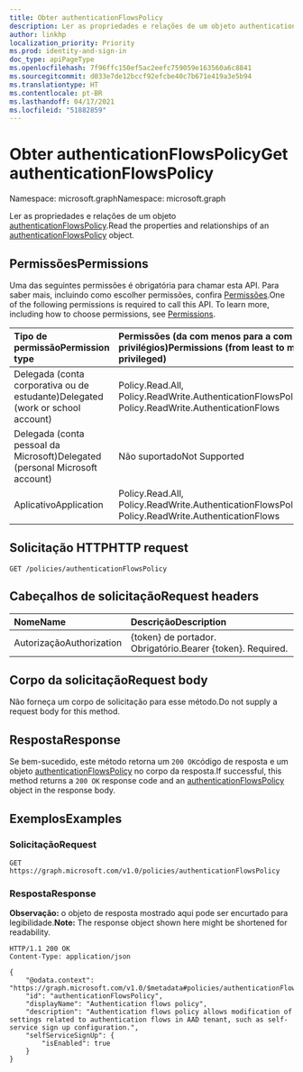 ```yaml
---
title: Obter authenticationFlowsPolicy
description: Ler as propriedades e relações de um objeto authenticationFlowsPolicy.
author: linkhp
localization_priority: Priority
ms.prod: identity-and-sign-in
doc_type: apiPageType
ms.openlocfilehash: 7f96ffc150ef5ac2eefc759059e163560a6c8841
ms.sourcegitcommit: d033e7de12bccf92efcbe40c7b671e419a3e5b94
ms.translationtype: HT
ms.contentlocale: pt-BR
ms.lasthandoff: 04/17/2021
ms.locfileid: "51882859"
---
```

# <a name="get-authenticationflowspolicy"></a><span data-ttu-id="c6b07-103">Obter authenticationFlowsPolicy</span><span class="sxs-lookup"><span data-stu-id="c6b07-103">Get authenticationFlowsPolicy</span></span>

<span data-ttu-id="c6b07-104">Namespace: microsoft.graph</span><span class="sxs-lookup"><span data-stu-id="c6b07-104">Namespace: microsoft.graph</span></span>

<span data-ttu-id="c6b07-105">Ler as propriedades e relações de um objeto [authenticationFlowsPolicy](../resources/authenticationflowspolicy.md).</span><span class="sxs-lookup"><span data-stu-id="c6b07-105">Read the properties and relationships of an [authenticationFlowsPolicy](../resources/authenticationflowspolicy.md) object.</span></span>

## <a name="permissions"></a><span data-ttu-id="c6b07-106">Permissões</span><span class="sxs-lookup"><span data-stu-id="c6b07-106">Permissions</span></span>

<span data-ttu-id="c6b07-p101">Uma das seguintes permissões é obrigatória para chamar esta API. Para saber mais, incluindo como escolher permissões, confira [Permissões](/graph/permissions-reference).</span><span class="sxs-lookup"><span data-stu-id="c6b07-p101">One of the following permissions is required to call this API. To learn more, including how to choose permissions, see [Permissions](/graph/permissions-reference).</span></span>

|<span data-ttu-id="c6b07-109">Tipo de permissão</span><span class="sxs-lookup"><span data-stu-id="c6b07-109">Permission type</span></span>|<span data-ttu-id="c6b07-110">Permissões (da com menos para a com mais privilégios)</span><span class="sxs-lookup"><span data-stu-id="c6b07-110">Permissions (from least to most privileged)</span></span>|
|:---|:---|
|<span data-ttu-id="c6b07-111">Delegada (conta corporativa ou de estudante)</span><span class="sxs-lookup"><span data-stu-id="c6b07-111">Delegated (work or school account)</span></span>|<span data-ttu-id="c6b07-112">Policy.Read.All, Policy.ReadWrite.AuthenticationFlows</span><span class="sxs-lookup"><span data-stu-id="c6b07-112">Policy.Read.All, Policy.ReadWrite.AuthenticationFlows</span></span>|
|<span data-ttu-id="c6b07-113">Delegada (conta pessoal da Microsoft)</span><span class="sxs-lookup"><span data-stu-id="c6b07-113">Delegated (personal Microsoft account)</span></span>|<span data-ttu-id="c6b07-114">Não suportado</span><span class="sxs-lookup"><span data-stu-id="c6b07-114">Not Supported</span></span>|
|<span data-ttu-id="c6b07-115">Aplicativo</span><span class="sxs-lookup"><span data-stu-id="c6b07-115">Application</span></span>|<span data-ttu-id="c6b07-116">Policy.Read.All, Policy.ReadWrite.AuthenticationFlows</span><span class="sxs-lookup"><span data-stu-id="c6b07-116">Policy.Read.All, Policy.ReadWrite.AuthenticationFlows</span></span>|

## <a name="http-request"></a><span data-ttu-id="c6b07-117">Solicitação HTTP</span><span class="sxs-lookup"><span data-stu-id="c6b07-117">HTTP request</span></span>

<!-- {
  "blockType": "ignored"
}
-->

``` http
GET /policies/authenticationFlowsPolicy
```

## <a name="request-headers"></a><span data-ttu-id="c6b07-118">Cabeçalhos de solicitação</span><span class="sxs-lookup"><span data-stu-id="c6b07-118">Request headers</span></span>

|<span data-ttu-id="c6b07-119">Nome</span><span class="sxs-lookup"><span data-stu-id="c6b07-119">Name</span></span>|<span data-ttu-id="c6b07-120">Descrição</span><span class="sxs-lookup"><span data-stu-id="c6b07-120">Description</span></span>|
|:---|:---|
|<span data-ttu-id="c6b07-121">Autorização</span><span class="sxs-lookup"><span data-stu-id="c6b07-121">Authorization</span></span>|<span data-ttu-id="c6b07-p102">{token} de portador. Obrigatório.</span><span class="sxs-lookup"><span data-stu-id="c6b07-p102">Bearer {token}. Required.</span></span>|

## <a name="request-body"></a><span data-ttu-id="c6b07-124">Corpo da solicitação</span><span class="sxs-lookup"><span data-stu-id="c6b07-124">Request body</span></span>

<span data-ttu-id="c6b07-125">Não forneça um corpo de solicitação para esse método.</span><span class="sxs-lookup"><span data-stu-id="c6b07-125">Do not supply a request body for this method.</span></span>

## <a name="response"></a><span data-ttu-id="c6b07-126">Resposta</span><span class="sxs-lookup"><span data-stu-id="c6b07-126">Response</span></span>

<span data-ttu-id="c6b07-127">Se bem-sucedido, este método retorna um `200 OK`código de resposta e um objeto [authenticationFlowsPolicy](../resources/authenticationflowspolicy.md) no corpo da resposta.</span><span class="sxs-lookup"><span data-stu-id="c6b07-127">If successful, this method returns a `200 OK` response code and an [authenticationFlowsPolicy](../resources/authenticationflowspolicy.md) object in the response body.</span></span>

## <a name="examples"></a><span data-ttu-id="c6b07-128">Exemplos</span><span class="sxs-lookup"><span data-stu-id="c6b07-128">Examples</span></span>

### <a name="request"></a><span data-ttu-id="c6b07-129">Solicitação</span><span class="sxs-lookup"><span data-stu-id="c6b07-129">Request</span></span>

<!-- {
  "blockType": "request",
  "name": "get_authenticationflowspolicy"
}
-->

``` http
GET https://graph.microsoft.com/v1.0/policies/authenticationFlowsPolicy
```

### <a name="response"></a><span data-ttu-id="c6b07-130">Resposta</span><span class="sxs-lookup"><span data-stu-id="c6b07-130">Response</span></span>

<span data-ttu-id="c6b07-131">**Observação:** o objeto de resposta mostrado aqui pode ser encurtado para legibilidade.</span><span class="sxs-lookup"><span data-stu-id="c6b07-131">**Note:** The response object shown here might be shortened for readability.</span></span>
<!-- {
  "blockType": "response",
  "truncated": true,
  "@odata.type": "microsoft.graph.authenticationFlowsPolicy"
}
-->

```http
HTTP/1.1 200 OK
Content-Type: application/json

{
    "@odata.context": "https://graph.microsoft.com/v1.0/$metadata#policies/authenticationFlowsPolicy/$entity",
    "id": "authenticationFlowsPolicy",
    "displayName": "Authentication flows policy",
    "description": "Authentication flows policy allows modification of settings related to authentication flows in AAD tenant, such as self-service sign up configuration.",
    "selfServiceSignUp": {
        "isEnabled": true
    }
}
```
